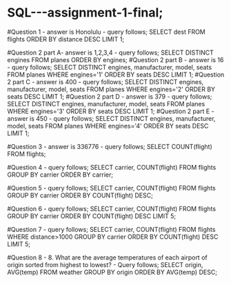 # SQL---assignment-1-final;
#Question 1 - answer is Honolulu - query follows;
SELECT dest FROM flights ORDER BY distance DESC LIMIT 1; 

#Question 2 part A- answer is 1,2,3,4 - query follows;
SELECT DISTINCT engines FROM planes ORDER BY engines;
#Question 2 part B - answer is 16 - query follows;
SELECT DISTINCT engines, manufacturer, model, seats FROM planes WHERE engines='1' ORDER BY seats DESC LIMIT 1;
#Question 2 part C - answer is 400 - query follows;
SELECT DISTINCT engines, manufacturer, model, seats FROM planes WHERE engines='2' ORDER BY seats DESC LIMIT 1;
#Question 2 part D - answer is 379 - query follows;
SELECT DISTINCT engines, manufacturer, model, seats FROM planes WHERE engines='3' ORDER BY seats DESC LIMIT 1;
#Question 2 part E - answer is 450 - query follows;
SELECT DISTINCT engines, manufacturer, model, seats FROM planes WHERE engines='4' ORDER BY seats DESC LIMIT 1;

#Question 3 - answer is 336776 - query follows;
SELECT COUNT(flight) FROM flights;

#Question 4 - query follows;
SELECT carrier, COUNT(flight) FROM flights GROUP BY carrier ORDER BY carrier;

#Question 5 - query follows;
SELECT carrier, COUNT(flight) FROM flights GROUP BY carrier ORDER BY COUNT(flight) DESC;

#Question 6 - query follows;
SELECT carrier, COUNT(flight) FROM flights GROUP BY carrier ORDER BY COUNT(flight) DESC LIMIT 5;

#Question 7 - query follows;
SELECT carrier, COUNT(flight) FROM flights WHERE distance>1000 GROUP BY carrier ORDER BY COUNT(flight) DESC LIMIT 5;

#Question 8 - 8.	What are the average temperatures of each airport of origin sorted from highest to lowest?  - Query follows;
SELECT origin, AVG(temp) FROM weather GROUP BY origin ORDER BY AVG(temp) DESC;
